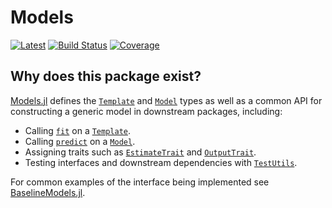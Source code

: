 # Models

[![Latest](https://img.shields.io/badge/docs-latest-blue.svg)](https://invenia.pages.invenia.ca/Models.jl/)
[![Build Status](https://gitlab.invenia.ca/invenia/Models.jl/badges/master/build.svg)](https://gitlab.invenia.ca/invenia/Models.jl/commits/master)
[![Coverage](https://gitlab.invenia.ca/invenia/Models.jl/badges/master/coverage.svg)](https://gitlab.invenia.ca/invenia/Models.jl/commits/master)

## Why does this package exist?

[Models.jl](https://gitlab.invenia.ca/invenia/research/Models.jl) defines the [`Template`](@ref) and [`Model`](@ref) types as well as a common API for constructing a generic model in downstream packages, including:

* Calling [`fit`](@ref) on a [`Template`](@ref).
* Calling [`predict`](@ref) on a [`Model`](@ref).
* Assigning traits such as [`EstimateTrait`](@ref) and [`OutputTrait`](@ref).
* Testing interfaces and downstream dependencies with [`TestUtils`](@ref).

For common examples of the interface being implemented see [BaselineModels.jl](https://gitlab.invenia.ca/invenia/research/BaselineModels.jl).
